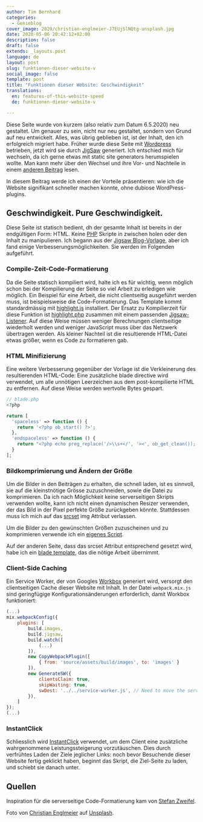 ```yaml
---
author: Tim Bernhard
categories:
  - Genieblog
cover_image: 2020/christian-englmeier-J7EUjSlNQtg-unsplash.jpg
date: 2020-05-06 20:42:12+02:00
description: false
draft: false
extends: _layouts.post
language: de
layout: post
slug: funktionen-dieser-website-v
social_image: false
template: post
title: "Funktionen dieser Website: Geschwindigkeit"
translations:
  en: features-of-this-website-speed
  de: funktionen-dieser-website-v

---
```


Diese Seite wurde von kurzem (also relativ zum Datum 6.5.2020) neu gestaltet.
Um genauer zu sein, nicht nur neu gestaltet, sondern von Grund auf neu entwickelt.
Alles, was übrig geblieben ist, ist der Inhalt, den ich erfolgreich migriert habe.
Früher wurde diese Seite mit [Wordpress](https://wordpress.org/) betrieben, jetzt wird sie durch [JigSaw](https://jigsaw.tighten.co/) generiert.
Ich entschied mich für wechseln, da ich gerne etwas mit static site generators herumspielen wollte.
Man kann mehr über den Wechsel und ihre Vor- und Nachteile in einem [anderen Beitrag](https://genieblog.ch/blog/de/2020/migration-von-wordpress-jigsaw) lesen.

In diesem Beitrag werde ich einen der Vorteile präsentieren: 
wie ich die Website signifikant schneller machen konnte, ohne dubiose WordPress-plugins.

## Geschwindigkeit. Pure Geschwindigkeit.

Diese Seite ist statisch bedient, dh der gesamte Inhalt ist bereits in der endgültigen Form: HTML.
Keine [PHP](https://php.net) Skripte in zwischen holen oder den Inhalt zu manipulieren.
Ich begann aus der [Jigsaw Blog-Vorlage](https://github.com/tightenco/jigsaw-blog-template/), aber ich fand einige Verbesserungsmöglichkeiten.
Sie werden im Folgenden aufgeführt.

### Compile-Zeit-Code-Formatierung

Da die Seite statisch kompiliert wird, halte ich es für wichtig, wenn möglich schon bei der Kompilierung der Seite so viel Arbeit zu erledigen wie möglich.
Ein Beispiel für eine Arbeit, die nicht clientseitig ausgeführt werden muss, ist beispielsweise die Code-Formatierung.
Das Template kommt standardmässig mit [highlight.js](https://highlightjs.org/usage/) installiert.
Der Ersatz zu Kompilierzeit für diese Funktion ist [highlight.php](https://github.com/scrivo/highlight.php) zusammen mit einem passenden [Jigsaw-Listener](https://github.com/GenieTim/genieblog.ch/blob/2dbcbd6369bceaafd2d4e1743d730c5e1d8e1bdd/listeners/HighlightCodeSyntax.php).
Auf diese Weise müssen weniger Berechnungen clientseitige wiederholt werden und weniger JavaScript muss über das Netzwerk übertragen werden.
Als kleiner Nachteil ist die resultierende HTML-Datei etwas größer, wenn es Code zu formatieren gab.

### HTML Minifizierung

Eine weitere Verbesserung gegenüber der Vorlage ist die Verkleinerung des resultierenden HTML-Code:
Eine zusätzliche blade directive wird verwendet, um alle unnötigen Leerzeichen aus dem post-kompilierte HTML zu entfernen.
Auf diese Weise werden wertvolle Bytes gespart.

```php
// blade.php
<?php

return [
  'spaceless' => function () {
    return '<?php ob_start() ?>';
  },
  'endspaceless' => function () {
    return "<?php echo preg_replace('/>\\s+</', '><', ob_get_clean()); ?>";
  }
];
```

### Bildkomprimierung und Ändern der Größe

Um die Bilder in den Beiträgen zu erhalten, die schnell laden, ist es sinnvoll, sie auf die kleinstnötige Grösse zuzuschneiden, sowie die Datei zu komprimieren.
Da ich nach Möglichkeit keine serverseitigen Skripts verwenden wollte, kann ich nicht einen dynamischen Resizer verwenden, der das Bild in der Pixel perfekte Größe zurückgeben könnte.
Stattdessen muss ich mich auf das [srcset](https://developer.mozilla.org/en-US/docs/Learn/HTML/Multimedia_and_embedding/Responsive_images) img Attribut verlassen.

Um die Bilder zu den gewünschten Größen zuzuscheinen und zu komprimieren verwende ich ein [eigenes Script](https://github.com/GenieTim/genieblog.ch/blob/2dbcbd6369bceaafd2d4e1743d730c5e1d8e1bdd/tasks/build.js#L17).

Auf der anderen Seite, dass das srcset Attribut entsprechend gesetzt wird, habe ich ein [blade template](https://github.com/GenieTim/genieblog.ch/blob/2dbcbd6369bceaafd2d4e1743d730c5e1d8e1bdd/source/_components/img.blade.php#L8), das die nötige Arbeit übernimmt.

### Client-Side Caching

Ein Service Worker, der von Googles [Workbox](https://developers.google.com/web/tools/workbox/modules/workbox-webpack-plugin) generiert wird, versorgt den clientseitigen Cache dieser Website mit Inhalt.
In der Datei `webpack.mix.js` sind geringfügige Konfigurationsänderungen erforderlich, damit Workbox funktioniert:

```js
(...)
mix.webpackConfig({
    plugins: [
        build.images,
        build.jigsaw,
        build.watch([
            (...)
        ]),
        new CopyWebpackPlugin([
            { from: 'source/assets/build/images', to: 'images' }
        ]),
        new GenerateSW({
            clientsClaim: true,
            skipWaiting: true,
            swDest: '../../service-worker.js', // Need to move the service-worker to the root
        }),
    ]
});
(...)
```

### InstantClick

Schliesslich wird [InstantClick](http://instantclick.io/) verwendet, um dem Client eine zusätzliche wahrgenommene Leistungssteigerung vorzutäuschen. 
Dies durch verfrühtes Laden der Ziele jeglicher Links: noch bevor Besuchende dieser Website fertig geklickt haben, beginnt das Skript, die Ziel-Seite zu laden, und schiebt sie danach unter.

## Quellen

Inspiration für die serverseitige Code-Formatierung kam von [Stefan Zweifel](https://stefanzweifel.io/posts/server-side-syntax-highlighting-with-jigsaw/).

Foto von [Christian Englmeier](https://unsplash.com/@christianem?utm_source=unsplash&utm_medium=referral&utm_content=credit) auf [Unsplash](https://unsplash.com/s/photos/speed?utm_source=unsplash&utm_medium=referral&utm_content=credit).

